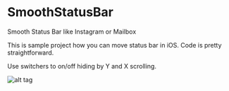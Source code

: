SmoothStatusBar
===============

Smooth Status Bar like Instagram or Mailbox

This is sample project how you can move status bar in iOS. Code is pretty straightforward. 

Use switchers to on/off hiding by Y and X scrolling.

![alt tag](https://github.com/vani2/SmoothStatusBar/blob/master/demo.gif)
